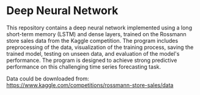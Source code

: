# Deep Neural Network


This repository contains a deep neural network implemented using a long short-term memory (LSTM) and dense layers, trained on the Rossmann store sales data from the Kaggle competition. The program includes preprocessing of the data, visualization of the training process, saving the trained model, testing on unseen data, and evaluation of the model's performance. The program is designed to achieve strong predictive performance on this challenging time series forecasting task.


Data could be downloaded from: https://www.kaggle.com/competitions/rossmann-store-sales/data
